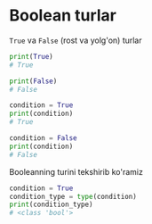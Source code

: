 # Boolean turlar

`True` va `False` (rost va yolg'on) turlar

```python
print(True)
# True
```

```python
print(False)
# False
```

```python
condition = True
print(condition)
# True
```

```python
condition = False
print(condition)
# False
```

Booleanning turini tekshirib ko'ramiz

```python
condition = True
condition_type = type(condition)
print(condition_type)
# <class 'bool'>
```